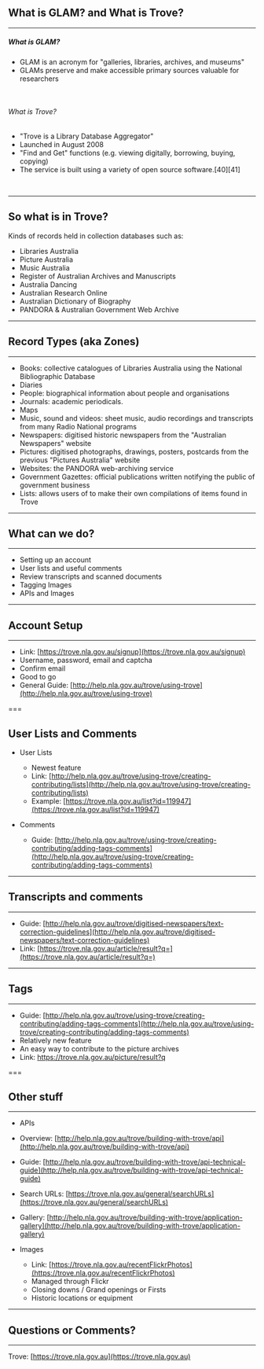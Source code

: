 
## What is GLAM? and What is Trove?
<hr />

##### What is GLAM?
- GLAM is an acronym for "galleries, libraries, archives, and museums"
- GLAMs preserve and make accessible primary sources valuable for researchers
<br />

###### What is Trove?
- "Trove is a Library Database Aggregator"
- Launched in August 2008
- "Find and Get" functions (e.g. viewing digitally, borrowing, buying, copying)
- The service is built using a variety of open source software.[40][41]
<br />

---

## So what is in Trove?

Kinds of records held in collection databases such as:
- Libraries Australia
- Picture Australia
- Music Australia
- Register of Australian Archives and Manuscripts
- Australia Dancing
- Australian Research Online
- Australian Dictionary of Biography
- <span class="fragment highlight-current-red">PANDORA & Australian Government Web Archive</span>

---

## Record Types (aka Zones)
<hr />

- Books: collective catalogues of Libraries Australia using the National Bibliographic Database
- Diaries
- People: biographical information about people and organisations
- Journals: academic periodicals.
- Maps
- Music, sound and videos: sheet music, audio recordings and transcripts from many Radio National programs
- Newspapers: digitised historic newspapers from the "Australian Newspapers" website
- Pictures: digitised photographs, drawings, posters, postcards from the previous "Pictures Australia" website
- Websites: the PANDORA web-archiving service
- Government Gazettes: official publications written notifying the public of government business
- Lists: allows users of to make their own compilations of items found in Trove


---

## What can we do?
<hr />

- Setting up an account
- User lists and useful comments
- Review transcripts and scanned documents
- Tagging Images
- APIs and Images

---

## Account Setup
<hr />

- Link: [https://trove.nla.gov.au/signup](https://trove.nla.gov.au/signup)
- Username, password, email and captcha
- Confirm email
- Good to go
- General Guide: [http://help.nla.gov.au/trove/using-trove](http://help.nla.gov.au/trove/using-trove)

===

## User Lists and Comments
- User Lists
  - Newest feature
  - Link: [http://help.nla.gov.au/trove/using-trove/creating-contributing/lists](http://help.nla.gov.au/trove/using-trove/creating-contributing/lists)
  - Example: [https://trove.nla.gov.au/list?id=119947](https://trove.nla.gov.au/list?id=119947)

- Comments
  - Guide: [http://help.nla.gov.au/trove/using-trove/creating-contributing/adding-tags-comments](http://help.nla.gov.au/trove/using-trove/creating-contributing/adding-tags-comments)

---

## Transcripts and comments
<hr />

- Guide: [http://help.nla.gov.au/trove/digitised-newspapers/text-correction-guidelines](http://help.nla.gov.au/trove/digitised-newspapers/text-correction-guidelines)
- Link: [https://trove.nla.gov.au/article/result?q=](https://trove.nla.gov.au/article/result?q=)

---

## Tags
<hr />

- Guide: [http://help.nla.gov.au/trove/using-trove/creating-contributing/adding-tags-comments](http://help.nla.gov.au/trove/using-trove/creating-contributing/adding-tags-comments)
- Relatively new feature
- An easy way to contribute to the picture archives
- Link: https://trove.nla.gov.au/picture/result?q

===

## Other stuff
<hr />

- APIs
 - Overview: [http://help.nla.gov.au/trove/building-with-trove/api](http://help.nla.gov.au/trove/building-with-trove/api)
 - Guide: [http://help.nla.gov.au/trove/building-with-trove/api-technical-guide](http://help.nla.gov.au/trove/building-with-trove/api-technical-guide)
 - Search URLs: [https://trove.nla.gov.au/general/searchURLs](https://trove.nla.gov.au/general/searchURLs)
 - Gallery: [http://help.nla.gov.au/trove/building-with-trove/application-gallery](http://help.nla.gov.au/trove/building-with-trove/application-gallery)

- Images
  - Link: [https://trove.nla.gov.au/recentFlickrPhotos](https://trove.nla.gov.au/recentFlickrPhotos)
  - Managed through Flickr
  - Closing downs / Grand openings or Firsts
  - Historic locations or equipment

---

## Questions or Comments?
<hr />

Trove: [https://trove.nla.gov.au](https://trove.nla.gov.au)
